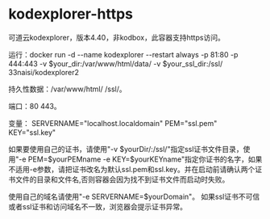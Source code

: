 # kodexplorer-https
可道云kodexplorer，版本4.40，非kodbox，此容器支持https访问。

运行：docker run -d --name kodexplorer --restart always -p 81:80 -p 444:443 -v $your_dir:/var/www/html/data/ -v $your_ssl_dir:/ssl/ 33naisi/kodexplorer2

持久性数据：/var/www/html/ /ssl/。

端口：80 443。

变量： SERVERNAME="localhost.localdomain" PEM="ssl.pem" KEY="ssl.key"

如果要使用自己的证书，请使用"-v $yourDir/:/ssl/"指定ssl证书文件目录，使用"-e PEM=$yourPEMname -e KEY=$yourKEYname"指定你证书的名字，如果不适用-e参数，请把证书改名为默认ssl.pem和ssl.key。并在启动前请确认两个证书文件的目录和文件名,否则容器会因为找不到证书文件而启动时失败。

使用自己的域名请使用"-e SERVERNAME=$yourDomain"。 如果ssl证书不可信或者ssl证书和访问域名不一致，浏览器会提示证书异常。
